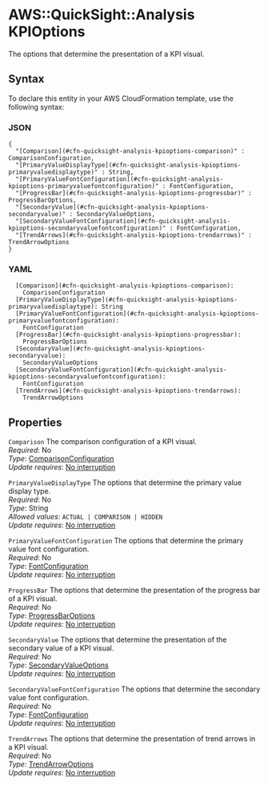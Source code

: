 # AWS::QuickSight::Analysis KPIOptions<a name="aws-properties-quicksight-analysis-kpioptions"></a>

The options that determine the presentation of a KPI visual\.

## Syntax<a name="aws-properties-quicksight-analysis-kpioptions-syntax"></a>

To declare this entity in your AWS CloudFormation template, use the following syntax:

### JSON<a name="aws-properties-quicksight-analysis-kpioptions-syntax.json"></a>

```
{
  "[Comparison](#cfn-quicksight-analysis-kpioptions-comparison)" : ComparisonConfiguration,
  "[PrimaryValueDisplayType](#cfn-quicksight-analysis-kpioptions-primaryvaluedisplaytype)" : String,
  "[PrimaryValueFontConfiguration](#cfn-quicksight-analysis-kpioptions-primaryvaluefontconfiguration)" : FontConfiguration,
  "[ProgressBar](#cfn-quicksight-analysis-kpioptions-progressbar)" : ProgressBarOptions,
  "[SecondaryValue](#cfn-quicksight-analysis-kpioptions-secondaryvalue)" : SecondaryValueOptions,
  "[SecondaryValueFontConfiguration](#cfn-quicksight-analysis-kpioptions-secondaryvaluefontconfiguration)" : FontConfiguration,
  "[TrendArrows](#cfn-quicksight-analysis-kpioptions-trendarrows)" : TrendArrowOptions
}
```

### YAML<a name="aws-properties-quicksight-analysis-kpioptions-syntax.yaml"></a>

```
  [Comparison](#cfn-quicksight-analysis-kpioptions-comparison): 
    ComparisonConfiguration
  [PrimaryValueDisplayType](#cfn-quicksight-analysis-kpioptions-primaryvaluedisplaytype): String
  [PrimaryValueFontConfiguration](#cfn-quicksight-analysis-kpioptions-primaryvaluefontconfiguration): 
    FontConfiguration
  [ProgressBar](#cfn-quicksight-analysis-kpioptions-progressbar): 
    ProgressBarOptions
  [SecondaryValue](#cfn-quicksight-analysis-kpioptions-secondaryvalue): 
    SecondaryValueOptions
  [SecondaryValueFontConfiguration](#cfn-quicksight-analysis-kpioptions-secondaryvaluefontconfiguration): 
    FontConfiguration
  [TrendArrows](#cfn-quicksight-analysis-kpioptions-trendarrows): 
    TrendArrowOptions
```

## Properties<a name="aws-properties-quicksight-analysis-kpioptions-properties"></a>

`Comparison`  <a name="cfn-quicksight-analysis-kpioptions-comparison"></a>
The comparison configuration of a KPI visual\.  
*Required*: No  
*Type*: [ComparisonConfiguration](aws-properties-quicksight-analysis-comparisonconfiguration.md)  
*Update requires*: [No interruption](https://docs.aws.amazon.com/AWSCloudFormation/latest/UserGuide/using-cfn-updating-stacks-update-behaviors.html#update-no-interrupt)

`PrimaryValueDisplayType`  <a name="cfn-quicksight-analysis-kpioptions-primaryvaluedisplaytype"></a>
The options that determine the primary value display type\.  
*Required*: No  
*Type*: String  
*Allowed values*: `ACTUAL | COMPARISON | HIDDEN`  
*Update requires*: [No interruption](https://docs.aws.amazon.com/AWSCloudFormation/latest/UserGuide/using-cfn-updating-stacks-update-behaviors.html#update-no-interrupt)

`PrimaryValueFontConfiguration`  <a name="cfn-quicksight-analysis-kpioptions-primaryvaluefontconfiguration"></a>
The options that determine the primary value font configuration\.  
*Required*: No  
*Type*: [FontConfiguration](aws-properties-quicksight-analysis-fontconfiguration.md)  
*Update requires*: [No interruption](https://docs.aws.amazon.com/AWSCloudFormation/latest/UserGuide/using-cfn-updating-stacks-update-behaviors.html#update-no-interrupt)

`ProgressBar`  <a name="cfn-quicksight-analysis-kpioptions-progressbar"></a>
The options that determine the presentation of the progress bar of a KPI visual\.  
*Required*: No  
*Type*: [ProgressBarOptions](aws-properties-quicksight-analysis-progressbaroptions.md)  
*Update requires*: [No interruption](https://docs.aws.amazon.com/AWSCloudFormation/latest/UserGuide/using-cfn-updating-stacks-update-behaviors.html#update-no-interrupt)

`SecondaryValue`  <a name="cfn-quicksight-analysis-kpioptions-secondaryvalue"></a>
The options that determine the presentation of the secondary value of a KPI visual\.  
*Required*: No  
*Type*: [SecondaryValueOptions](aws-properties-quicksight-analysis-secondaryvalueoptions.md)  
*Update requires*: [No interruption](https://docs.aws.amazon.com/AWSCloudFormation/latest/UserGuide/using-cfn-updating-stacks-update-behaviors.html#update-no-interrupt)

`SecondaryValueFontConfiguration`  <a name="cfn-quicksight-analysis-kpioptions-secondaryvaluefontconfiguration"></a>
The options that determine the secondary value font configuration\.  
*Required*: No  
*Type*: [FontConfiguration](aws-properties-quicksight-analysis-fontconfiguration.md)  
*Update requires*: [No interruption](https://docs.aws.amazon.com/AWSCloudFormation/latest/UserGuide/using-cfn-updating-stacks-update-behaviors.html#update-no-interrupt)

`TrendArrows`  <a name="cfn-quicksight-analysis-kpioptions-trendarrows"></a>
The options that determine the presentation of trend arrows in a KPI visual\.  
*Required*: No  
*Type*: [TrendArrowOptions](aws-properties-quicksight-analysis-trendarrowoptions.md)  
*Update requires*: [No interruption](https://docs.aws.amazon.com/AWSCloudFormation/latest/UserGuide/using-cfn-updating-stacks-update-behaviors.html#update-no-interrupt)
